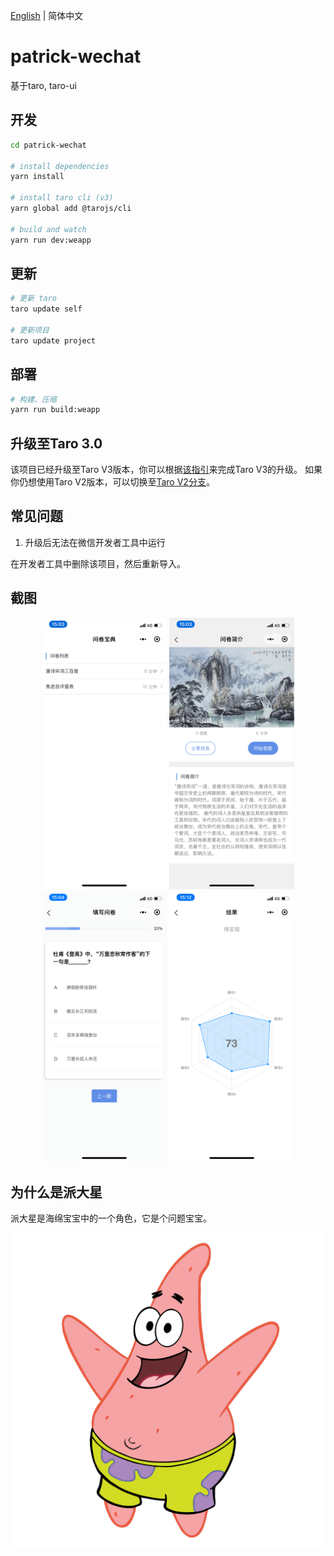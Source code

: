 [English](./README.md) | 简体中文

# patrick-wechat

基于taro, taro-ui

## 开发

```bash
cd patrick-wechat

# install dependencies
yarn install

# install taro cli (v3)
yarn global add @tarojs/cli

# build and watch
yarn run dev:weapp
```

## 更新

```bash
# 更新 taro
taro update self

# 更新项目
taro update project
```

## 部署

```bash
# 构建、压缩
yarn run build:weapp
```

## 升级至Taro 3.0

该项目已经升级至Taro V3版本，你可以根据[该指引](https://taro-docs.jd.com/taro/docs/migration)来完成Taro V3的升级。
如果你仍想使用Taro V2版本，可以切换至[Taro V2分支](https://github.com/kennylbj/patrick-wechat/tree/taro-v2)。

## 常见问题

1. 升级后无法在微信开发者工具中运行

  在开发者工具中删除该项目，然后重新导入。

## 截图

<div align="center">
  <img src="./screenshots/index.png" width="200" />
  <img src="./screenshots/introduce.png" width="200" />
  <img src="./screenshots/questionnaire.png" width="200" />
  <img src="./screenshots/result.png" width="200" />
</div>

## 为什么是派大星

派大星是海绵宝宝中的一个角色，它是个问题宝宝。

![patrick](./screenshots/patrick.png)
